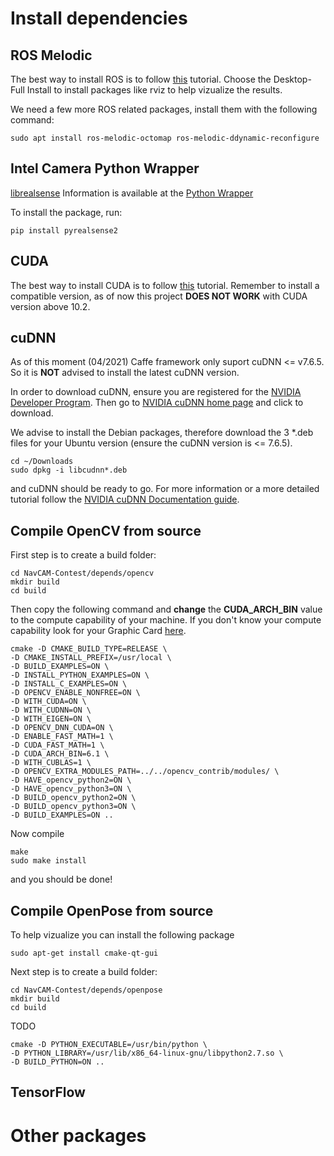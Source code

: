 # Install dependencies

## ROS Melodic

The best way to install ROS is to follow [this](http://wiki.ros.org/melodic/Installation/Ubuntu) tutorial. Choose the Desktop-Full Install to install packages like rviz to help vizualize the results.

We need a few more ROS related packages, install them with the following command:

    sudo apt install ros-melodic-octomap ros-melodic-ddynamic-reconfigure

## Intel Camera Python Wrapper

[librealsense](https://github.com/IntelRealSense/librealsense/blob/master/doc/distribution_linux.md#installing-the-packages)
Information is available at the [Python Wrapper](https://github.com/IntelRealSense/librealsense/tree/development/wrappers/python)

To install the package, run:

    pip install pyrealsense2

## CUDA

The best way to install CUDA is to follow [this](https://docs.nvidia.com/cuda/cuda-installation-guide-linux/index.html) tutorial. Remember to install a compatible version, as of now this project **DOES NOT WORK** with CUDA version above 10.2.

## cuDNN

As of this moment (04/2021) Caffe framework only suport cuDNN <= v7.6.5. So it is **NOT** advised to install the latest cuDNN version.

In order to download cuDNN, ensure you are registered for the [NVIDIA Developer Program](https://developer.nvidia.com/developer-program). Then go to [NVIDIA cuDNN home page](https://developer.nvidia.com/cudnn) and click to download.

We advise to install the Debian packages, therefore download the 3 \*.deb files for your Ubuntu version (ensure the cuDNN version is <= 7.6.5).

    cd ~/Downloads
    sudo dpkg -i libcudnn*.deb

and cuDNN should be ready to go. For more information or a more detailed tutorial follow the [NVIDIA cuDNN Documentation guide](https://docs.nvidia.com/deeplearning/cudnn/install-guide/index.html).

## Compile OpenCV from source

First step is to create a build folder:

    cd NavCAM-Contest/depends/opencv
    mkdir build
    cd build

Then copy the following command and **change** the **CUDA_ARCH_BIN** value to the compute capability of your machine. If you don't know your compute capability look for your Graphic Card [here](https://developer.nvidia.com/cuda-gpus).

    cmake -D CMAKE_BUILD_TYPE=RELEASE \
    -D CMAKE_INSTALL_PREFIX=/usr/local \
    -D BUILD_EXAMPLES=ON \
    -D INSTALL_PYTHON_EXAMPLES=ON \
    -D INSTALL_C_EXAMPLES=ON \
    -D OPENCV_ENABLE_NONFREE=ON \
    -D WITH_CUDA=ON \
    -D WITH_CUDNN=ON \
    -D WITH_EIGEN=ON \
    -D OPENCV_DNN_CUDA=ON \
    -D ENABLE_FAST_MATH=1 \
    -D CUDA_FAST_MATH=1 \
    -D CUDA_ARCH_BIN=6.1 \
    -D WITH_CUBLAS=1 \
    -D OPENCV_EXTRA_MODULES_PATH=../../opencv_contrib/modules/ \
    -D HAVE_opencv_python2=ON \
    -D HAVE_opencv_python3=ON \
    -D BUILD_opencv_python2=ON \
    -D BUILD_opencv_python3=ON \
    -D BUILD_EXAMPLES=ON ..

Now compile

    make
    sudo make install

and you should be done!

## Compile OpenPose from source

To help vizualize you can install the following package

    sudo apt-get install cmake-qt-gui

Next step is to create a build folder:

    cd NavCAM-Contest/depends/openpose
    mkdir build
    cd build

TODO

    cmake -D PYTHON_EXECUTABLE=/usr/bin/python \
    -D PYTHON_LIBRARY=/usr/lib/x86_64-linux-gnu/libpython2.7.so \
    -D BUILD_PYTHON=ON ..

## TensorFlow

# Other packages
